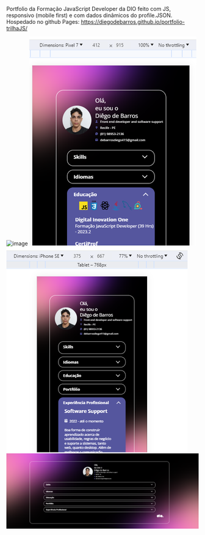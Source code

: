 Portfolio da Formação JavaScript Developer da DIO feito com JS, responsivo (mobile first) e com dados dinâmicos do profile.JSON. Hospedado no github Pages: https://diegodebarros.github.io/portfolio-trilhaJS/

![image](https://github.com/diegoDeBarros/portfolio-trilhaJS/assets/101150281/1f0063c5-b414-4b22-b49f-110caa9b8a37) ![Alt text](/assets/imgs/image-1.png)![Alt text](/assets/imgs/image-2.png)
![Alt text](/assets/imgs/image.png)



